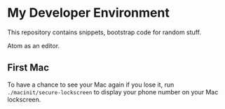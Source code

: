# My Developer Environment

This repository contains snippets, bootstrap code for random stuff.

Atom as an editor.

## First Mac

To have a chance to see your Mac again if you lose it, run `./macinit/secure-lockscreen` to display your phone number on your Mac lockscreen.
